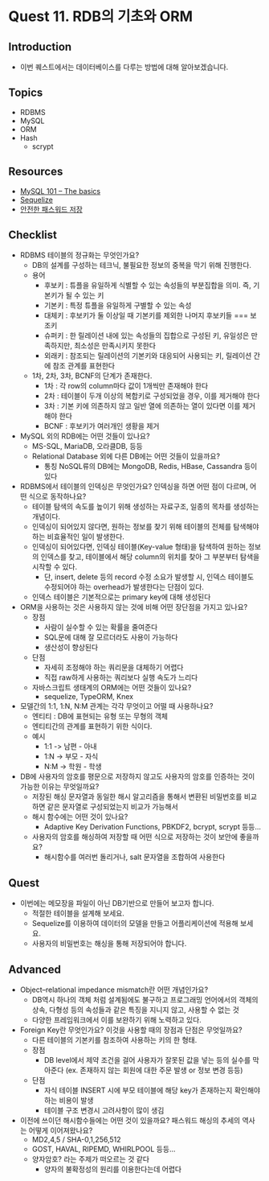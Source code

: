 # Quest 11. RDB의 기초와 ORM

## Introduction

- 이번 퀘스트에서는 데이터베이스를 다루는 방법에 대해 알아보겠습니다.

## Topics

- RDBMS
- MySQL
- ORM
- Hash
  - scrypt

## Resources

- [MySQL 101 – The basics](https://www.globo.tech/learning-center/mysql-101-basics/)
- [Sequelize](https://sequelize.org/)
- [안전한 패스워드 저장](https://d2.naver.com/helloworld/318732)

## Checklist

- RDBMS 테이블의 정규화는 무엇인가요?
  - DB의 설계를 구성하는 테크닉, 불필요한 정보의 중복을 막기 위해 진행한다.
  - 용어
    - 후보키 : 튜플을 유일하게 식별할 수 있는 속성들의 부분집합을 의미. 즉, 기본키가 될 수 있는 키
    - 기본키 : 특정 튜플을 유일하게 구별할 수 있는 속성
    - 대체키 : 후보키가 둘 이상일 때 기본키를 제외한 나머지 후보키들 === 보조키
    - 슈퍼키 : 한 릴레이션 내에 있는 속성들의 집합으로 구성된 키, 유일성은 만족하지만, 최소성은 만족시키지 못한다
    - 외래키 : 참조되는 릴레이션의 기본키와 대응되어 사용되는 키, 릴레이션 간에 참조 관계를 표현한다
  - 1차, 2차, 3차, BCNF의 단계가 존재한다.
    - 1차 : 각 row의 column마다 값이 1개씩만 존재해야 한다
    - 2차 : 테이블이 두개 이상의 복합키로 구성되었을 경우, 이를 제거해야 한다
    - 3차 : 기본 키에 의존하지 않고 일반 열에 의존하는 열이 있다면 이를 제거해야 한다
    - BCNF : 후보키가 여러개인 생황을 제거
- MySQL 외의 RDB에는 어떤 것들이 있나요?
  - MS-SQL, MariaDB, 오라클DB, 등등
  - Relational Database 외에 다른 DB에는 어떤 것들이 있을까요?
    - 통칭 NoSQL류의 DB에는 MongoDB, Redis, HBase, Cassandra 등이 있다
- RDBMS에서 테이블의 인덱싱은 무엇인가요? 인덱싱을 하면 어떤 점이 다르며, 어떤 식으로 동작하나요?
  - 테이블 탐색의 속도를 높이기 위해 생성하는 자료구조, 일종의 목차를 생성하는 개념이다.
  - 인덱싱이 되어있지 않다면, 원하는 정보를 찾기 위해 테이블의 전체를 탐색해야 하는 비효율적인 일이 발생한다.
  - 인덱싱이 되어있다면, 인덱싱 테이블(Key-value 형태)을 탐색하여 원하는 정보의 인덱스를 찾고, 테이블에서 해당 column의 위치를 찾아 그 부분부터 탐색을 시작할 수 있다.
    - 단, insert, delete 등의 record 수정 소요가 발생할 시, 인덱스 테이블도 수정되어야 하는 overhead가 발생한다는 단점이 있다.
  - 인덱스 테이블은 기본적으로는 primary key에 대해 생성된다
- ORM을 사용하는 것은 사용하지 않는 것에 비해 어떤 장단점을 가지고 있나요?
  - 장점
    - 사람이 실수할 수 있는 확률을 줄여준다
    - SQL문에 대해 잘 모르더라도 사용이 가능하다
    - 생산성이 향상된다
  - 단점
    - 자세히 조정해야 하는 쿼리문을 대체하기 어렵다
    - 직접 raw하게 사용하는 쿼리보다 실행 속도가 느리다
  - 자바스크립트 생태계의 ORM에는 어떤 것들이 있나요?
    - sequelize, TypeORM, Knex
- 모델간의 1:1, 1:N, N:M 관계는 각각 무엇이고 어떨 때 사용하나요?
  - 엔티티 : DB에 표현되는 유형 또는 무형의 객체
  - 엔티티간의 관계를 표현하기 위한 식이다.
  - 예시
    - 1:1 -> 남편 - 아내
    - 1:N -> 부모 - 자식
    - N:M -> 학원 - 학생
- DB에 사용자의 암호를 평문으로 저장하지 않고도 사용자의 암호를 인증하는 것이 가능한 이유는 무엇일까요?
  - 저장된 해싱 문자열과 동일한 해시 알고리즘을 통해서 변환된 비밀번호를 비교하면 같은 문자열로 구성되었는지 비교가 가능해서
  - 해시 함수에는 어떤 것이 있나요?
    - Adaptive Key Derivation Functions, PBKDF2, bcrypt, scrypt 등등...
  - 사용자의 암호를 해싱하여 저장할 때 어떤 식으로 저장하는 것이 보안에 좋을까요?
    - 해시함수를 여러번 돌리거나, salt 문자열을 조합하여 사용한다

## Quest

- 이번에는 메모장을 파일이 아닌 DB기반으로 만들어 보고자 합니다.
  - 적절한 테이블을 설계해 보세요.
  - Sequelize를 이용하여 데이터의 모델을 만들고 어플리케이션에 적용해 보세요.
  - 사용자의 비밀번호는 해싱을 통해 저장되어야 합니다.

## Advanced

- Object–relational impedance mismatch란 어떤 개념인가요?
  - DB역시 하나의 객체 처럼 설계됨에도 불구하고 프로그래밍 언어에서의 객체의 상속, 다형성 등의 속성들과 같은 특징을 지니지 않고, 사용할 수 없는 것
  - 다양한 프레임워크에서 이를 보완하기 위해 노력하고 있다.
- Foreign Key란 무엇인가요? 이것을 사용할 때의 장점과 단점은 무엇일까요?
  - 다른 테이블의 기본키를 참조하여 사용하는 키의 한 형태.
  - 장점
    - DB level에서 제약 조건을 걸어 사용자가 잘못된 값을 넣는 등의 실수를 막아준다 (ex. 존재하지 않는 회원에 대한 주문 발생 or 정보 변경 등등)
  - 단점
    - 자식 테이블 INSERT 시에 부모 테이블에 해당 key가 존재하는지 확인해야하는 비용이 발생
    - 테이블 구조 변경시 고려사항이 많이 생김
- 이전에 쓰이던 해시함수들에는 어떤 것이 있을까요? 패스워드 해싱의 추세의 역사는 어떻게 이어져왔나요?
  - MD2,4,5 / SHA-0,1,256,512
  - GOST, HAVAL, RIPEMD, WHIRLPOOL 등등...
  - 양자암호? 라는 주제가 떠오르는 것 같다
    - 양자의 불확정성의 원리를 이용한다는데 어렵다
